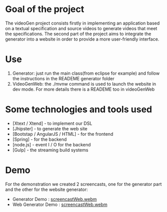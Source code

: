 
# Goal of the project

The videoGen project consists firstly in implementing an application based on a textual specification and source videos to generate videos that meet the specifications. The second part of the project aims to integrate the generator into a website in order to provide a more user-friendly interface.


# Use

1. Generator: just run the main class(from eclipse for example) and follow the instructions in the READEME generator folder
2. VideoGenWeb: the ./mvnw command is used to launch the website in dev mode. For more details there is a READEME too in videoGenWeb

# Some technologies and tools used
- [Xtext / Xtend] - to implement our DSL
- [Jhipster] - to generate the web site
- [Bootstap / AngularJS / HTML] - for the frontend
- [Spring] - for the backend
- [node.js] - event I / O for the backend
- [Gulp] - the streaming build systems


# Demo
For the demonstration we created 2 screencasts, one for the generator part and the other for the website generator:
* Generator Demo : [screencastWeb.webm](screencastWeb.webm)
* Web Generator Demo : [screencastWeb.webm](screencastGen.webm)
